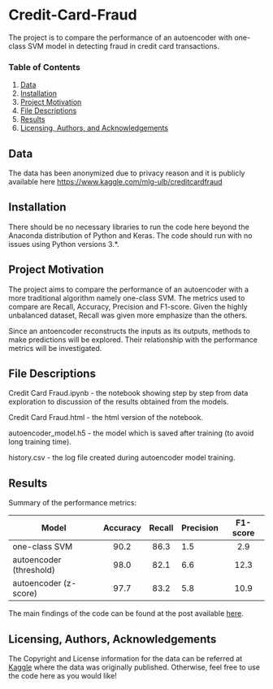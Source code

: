 # Credit-Card-Fraud
The project is to compare the performance of an autoencoder with one-class SVM model in detecting fraud in credit card transactions. 

### Table of Contents

1. [Data](#data)
2. [Installation](#installation)
3. [Project Motivation](#motivation)
4. [File Descriptions](#files)
5. [Results](#results)
6. [Licensing, Authors, and Acknowledgements](#licensing)

## Data <a name="data"></a>
The data has been anonymized due to privacy reason and it is publicly available here https://www.kaggle.com/mlg-ulb/creditcardfraud

## Installation <a name="installation"></a>

There should be no necessary libraries to run the code here beyond the Anaconda distribution of Python and Keras.  The code should run with no issues using Python versions 3.*.

## Project Motivation<a name="motivation"></a>

The project aims to compare the performance of an autoencoder with a more traditional algorithm namely one-class SVM. The metrics used to compare are Recall, Accuracy, Precision and F1-score. Given the highly unbalanced dataset, Recall was given more emphasize than the others.

Since an antoencoder reconstructs the inputs as its outputs, methods to make predictions will be explored. Their relationship with the performance metrics will be investigated.


## File Descriptions <a name="files"></a>

Credit Card Fraud.ipynb - the notebook showing step by step from data exploration to discussion of the results obtained from the models.

Credit Card Fraud.html - the html version of the notebook.

autoencoder_model.h5 - the model which is saved after training (to avoid long training time).

history.csv - the log file created during autoencoder model training.


## Results<a name="results"></a>

Summary of the performance metrics:

| Model                   | Accuracy | Recall | Precision | F1-score |
| ----------------------- |:--------:|:------:|:----------|:--------:|
| one-class SVM           | 90.2     | 86.3   | 1.5       | 2.9      |
| autoencoder (threshold) | 98.0     | 82.1   | 6.6       | 12.3     |
| autoencoder (z-score)   | 97.7     | 83.2   | 5.8       | 10.9     |

The main findings of the code can be found at the post available [here](https://medium.com/@amaluddin11/best-indicators-for-day-traders-e029d526f336).

## Licensing, Authors, Acknowledgements<a name="licensing"></a>

The Copyright and License information for the data can be referred at [Kaggle](https://www.kaggle.com/mlg-ulb/creditcardfraud) where the data was originally published. Otherwise, feel free to use the code here as you would like!
